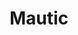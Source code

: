 ---
description: |
  Mautic began with a single focus. Equality. The Mautic Community believes
   in giving every person the power to understand, manage, and grow their business
   or organization. Mautic is focused on helping this belief become a reality by
   getting powerful, Open Source marketing automation software into the hands of
   everyone.

  When David Hurley (@dbhurley) began Mautic he had a big goal.
   A plan to move horizons, and change the world. He foresaw Mautic as software made
   by the people and for the people and as such the community became a top priority
   and integral part. Those people interested in becoming involved in a community
   with a vision to change the world should consider getting involved in Mautic.
   People are the priority. Equality is the goal.

  What is Marketing Automation The concept of marketing automation is not a new idea and the general idea of
   automated marketing is one which most are familiar with, though the terminology
   may be different. Hereu2019s a very brief overview:</p>

  Marketing Automation
   is a platform for saving time, eliminating errors, and improving efficiency for
   a wide range of marketing tasks across multiple channels.</p>
  
  If you're interested in learning more there are some excellent resources available which
   give more background information to get you started.

  What is Mautic video: https://youtu.be/yKgaIoElsWU
layout: stand
logo: stands/mautic/logo.png
new_this_year: |
  <ul>
  <li>Established a governance process with five teams (Community, Education,
    Legal & Finance, Marketing and Product) managing aspects of the community</li>

  <li>Monthly release cadence with quarterly feature releases</li>

  <li>Mautic 3.0
    released in 2020 - first major release in over 2 years!</li>

  <li>Held our first
    MautiCon with over 270 attendees, 6 tracks, 55 speakers and 64 sessions in 7 languages</li>

  <li>Planning Mautic Next Generation - a ground-up rewrite on Symfony 5/API Platform/React
    &mdash;to be released as an MVP by the end of 2021</li>

  <li>Several Strategic Initiatives
    including new email and landing page builders, native Composer support, improved
    install and upgrade process, improved resource management, and a Mautic Marketplace</li>
  </ul>
showcase: |
  <p>Need to provide a Marketing Automation solution and prefer Open Source
   solutions?</p>

  <p>Mautic is a fully-featured Marketing Automation platform based
    on the Symfony framework which allows you to deliver a truly personalised digital
    experience across multiple channels from one, centrally managed orchestration
    tool.</p>

  <p>Supported by a vibrant and growing worldwide community and with several
    companies offering hosted solutions based on the Open Source codebase, it's a
    great time to explore Open Source alternatives for your MarTech stack.</p>
themes:
- World wide web
title: Mautic
website: https://www.mautic.org
show_on_overview: true
chatroom: mautic
---